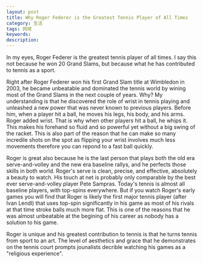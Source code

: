 ```yaml
---
layout: post
title: Why Roger Federer is the Greatest Tennis Player of All Times
category: 生活
tags: 网球
keywords: 
description: 
---
```


In my eyes, Roger Federer is the greatest tennis player of all times. I say this not because he won 20 Grand Slams, but because what he has contributed to tennis as a sport. 

Right after Roger Federer won his first Grand Slam title at Wimbledon in 2003, he became unbeatable and dominated the tennis world by wining most of the Grand Slams in the next couple of years. Why? My understanding is that he discovered the role of wrist in tennis playing and unleashed a new power that was never known to previous players. Before him, when a player hit a ball, he moves his legs, his body, and his arms. Roger added wrist. That is why when other players hit a ball, he whips it. This makes his forehand so fluid and so powerful yet without a big swing of the racket. This is also part of the reason that he can make so many incredile shots on the spot as flipping your wrist involves much less movements therefore you can repond to a fast ball quickly. 

Roger is great also because he is the last person that plays both the old era serve-and-volley and the new era baseline rallys, and he perfects those skills in both world. Roger's serve is clean, precise, and effective, absolutely a beauty to watch. His touch at net is probably only comparable by the best ever serve-and-volley player Pete Sampras. Today's tennis is almost all baseline players, with top-spins everywhere. But if you watch Roger's early games you will find that Roger is likely the first major tennis player (after Ivan Lendl) that uses top-spin significantly in his game as most of his rivals at that time stroke balls much more flat. This is one of the reasons that he was almost unbeatable at the begining of his career as nobody has a solution to his game. 

Roger is unique and his greatest contribution to tennis is that he turns tennis from sport to an art. The level of aesthetics and grace that he demonstrates on the tennis court prompts jounalists decrible watching his games as a "religious experience". 
